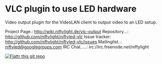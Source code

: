 VLC plugin to use LED hardware
==============================

Video output plugin for the VideoLAN client to output video to an LED setup.



Project Page.: http://wiki.niftylight.de/vlc-output
Repository...: http://github.com/niftylight/niftyled-vlc
Issue tracker: http://github.com/niftylight/niftyled-vlc/issues
Mailinglist..: niftyled@googlegroups.com
IRC Chat.....: irc://irc.freenode.net/niftylight

[![Flattr this git repo](http://api.flattr.com/button/flattr-badge-large.png)](https://flattr.com/thing/1345750/niftyled)
